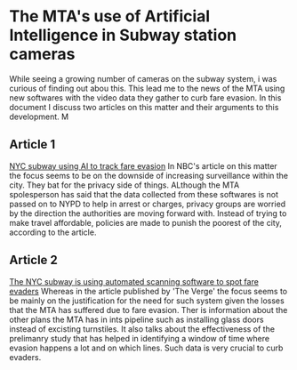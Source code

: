 # The MTA's use of Artificial Intelligence in Subway station cameras
While seeing a growing number of cameras on the subway system, i was curious of finding out abou this. This lead me to the news of the MTA using new softwares with the video data they gather to curb fare evasion. In this document I discuss two articles on this matter and their arguments to this development. M


## Article 1 
[NYC subway using AI to track fare evasion](https://www.nbcnews.com/tech/tech-news/nyc-subway-using-ai-track-fare-evasion-rcna93045) In NBC's article on this matter the focus seems to be on the downside of increasing surveillance within the city. They bat for the privacy side of things. ALthough the MTA spolesperson has said that the data collected from these softwares is not passed on to NYPD to help in arrest or charges, privacy groups are worried by the direction the authorities are moving forward with. Instead of trying to make travel affordable, policies are made to punish the poorest of the city, according to the article. 


## Article 2
[The NYC subway is using automated scanning software to spot fare evaders](https://www.theverge.com/2023/7/21/23802912/mta-nyc-subway-ai-scanning-software-fare-evasion) Whereas in the article published by 'The Verge' the focus seems to be mainly on the justification for the need for such system given the losses that the MTA has suffered due to fare evasion. Ther is information about the other plans the MTA has in ints pipeline such as installing glass doors instead of excisting turnstiles. It also talks about the effectiveness of the prelimanry study that has helped in identifying a window of time where evasion happens a lot and on which lines. Such data is very crucial to curb evaders. 